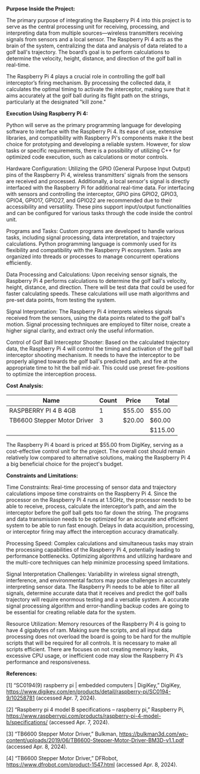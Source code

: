 **Purpose Inside the Project:**

The primary purpose of integrating the Raspberry Pi 4 into this project is to serve as the central processing unit for receiving, processing, and interpreting data from multiple sources—wireless transmitters receiving signals from sensors and a local sensor. The Raspberry Pi 4 acts as the brain of the system, centralizing the data and analysis of data related to a golf ball's trajectory. The board’s goal is to perform calculations to determine the velocity, height, distance, and direction of the golf ball in real-time.

The Raspberry Pi 4 plays a crucial role in controlling the golf ball interceptor’s firing mechanism. By processing the collected data, it calculates the optimal timing to activate the interceptor, making sure that it aims accurately at the golf ball during its flight path on the strings, particularly at the designated "kill zone."

**Execution Using Raspberry Pi 4:**

Python will serve as the primary programming language for developing software to interface with the Raspberry Pi 4. Its ease of use, extensive libraries, and compatibility with Raspberry Pi's components make it the best choice for prototyping and developing a reliable system. However, for slow tasks or specific requirements, there is a possibility of utilizing C++ for optimized code execution, such as calculations or motor controls.

Hardware Configuration: Utilizing the GPIO (General Purpose Input Output) pins of the Raspberry Pi 4, wireless transmitters' signals from the sensors are received and processed. Additionally, a local sensor's signal is directly interfaced with the Raspberry Pi for additional real-time data. For interfacing with sensors and controlling the interceptor, GPIO pins GPIO2, GPIO3, GPIO4, GPIO17, GPIO27, and GPIO22 are recommended due to their accessibility and versatility. These pins support input/output functionalities and can be configured for various tasks through the code inside the control unit.

Programs and Tasks: Custom programs are developed to handle various tasks, including signal processing, data interpretation, and trajectory calculations. Python programming language is commonly used for its flexibility and compatibility with the Raspberry Pi ecosystem. Tasks are organized into threads or processes to manage concurrent operations efficiently.

Data Processing and Calculations: Upon receiving sensor signals, the Raspberry Pi 4 performs calculations to determine the golf ball's velocity, height, distance, and direction. There will be test data that could be used for faster calculating speeds. These calculations will use math algorithms and pre-set data points, from testing the system.

Signal Interpretation: The Raspberry Pi 4 interprets wireless signals received from the sensors, using the data points related to the golf ball's motion. Signal processing techniques are employed to filter noise, create a higher signal clarity, and extract only the useful information.

Control of Golf Ball Interceptor Shooter: Based on the calculated trajectory data, the Raspberry Pi 4 will control the timing and activation of the golf ball interceptor shooting mechanism. It needs to have the interceptor to be properly aligned towards the golf ball's predicted path, and fire at the appropriate time to hit the ball mid-air. This could use preset fire-positions to optimize the interception process.

**Cost Analysis:**

| Name	| Count |	Price	|	Total |
|-------|-------|-------|-------|
| RASPBERRY PI 4 B 4GB |	1 |	$55.00	|	$55.00 |
| TB6600 Stepper Motor Driver | 3 | $20.00 | $60.00 |
| | | | $115.00 |

The Raspberry Pi 4 board is priced at $55.00 from DigiKey, serving as a cost-effective control unit for the project. The overall cost should remain relatively low compared to alternative solutions, making the Raspberry Pi 4 a big beneficial choice for the project's budget.

**Constraints and Limitations:**

Time Constraints: Real-time processing of sensor data and trajectory calculations impose time constraints on the Raspberry Pi 4. Since the processor on the Raspberry Pi 4 runs at 1.5GHz, the processor needs to be able to receive, process, calculate the interceptor’s path, and aim the interceptor before the golf ball gets too far down the string. The programs and data transmission needs to be optimized for an accurate and efficient system to be able to run fast enough. Delays in data acquisition, processing, or interceptor firing may affect the interception accuracy dramatically.

Processing Speed: Complex calculations and simultaneous tasks may strain the processing capabilities of the Raspberry Pi 4, potentially leading to performance bottlenecks. Optimizing algorithms and utilizing hardware and the multi-core techniques can help minimize processing speed limitations.

Signal Interpretation Challenges: Variability in wireless signal strength, interference, and environmental factors may pose challenges in accurately interpreting sensor data. The Raspberry Pi needs to be able to filter all signals, determine accurate data that it receives and predict the golf balls trajectory will require enormous testing and a versatile system. A accurate signal processing algorithm and error-handling backup codes are going to be essential for creating reliable data for the system.

Resource Utilization: Memory resources of the Raspberry Pi 4 is going to have 4 gigabytes of ram. Making sure the scripts, and all input data processing does not overload the board is going to be hard for the multiple scripts that will be required for all controls. It is necessary to make all scripts efficient. There are focuses on not creating memory leaks, excessive CPU usage, or inefficient code may slow the Raspberry Pi 4’s performance and responsiveness.




**References:**

[1] “SC0194(9) raspberry pi | embedded computers | DigiKey,” DigiKey, https://www.digikey.com/en/products/detail/raspberry-pi/SC0194-9/10258781 (accessed Apr. 7, 2024). 

[2] “Raspberry pi 4 model B specifications – raspberry pi,” Raspberry Pi, https://www.raspberrypi.com/products/raspberry-pi-4-model-b/specifications/ (accessed Apr. 7, 2024). 

[3] “TB6600 Stepper Motor Driver,” Bulkman, https://bulkman3d.com/wp-content/uploads/2019/06/TB6600-Stepper-Motor-Driver-BM3D-v1.1.pdf (accessed Apr. 8, 2024). 

[4] “TB6600 Stepper Motor Driver,” DFRobot, https://www.dfrobot.com/product-1547.html (accessed Apr. 8, 2024). 


